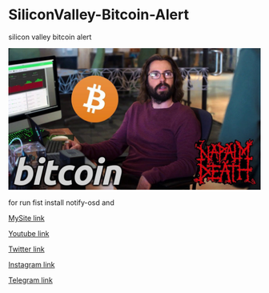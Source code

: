 # SiliconValley-Bitcoin-Alert
silicon valley bitcoin alert

![Alt text](https://raw.githubusercontent.com/kiahamedi/SiliconValley-Bitcoin-Alert/master/silicon%20valley%20bitcoin%20alert.jpg "Screenshot")

for run fist install notify-osd and 

[MySite link](http://kiahamedi.ir/)

[Youtube link](https://www.youtube.com/channel/UCT-rXauwXiJ1yGrZNXzLrWQ)

[Twitter link](https://twitter.com/kia_arta97)

[Instagram link](https://www.instagram.com/kia.hamediii/)

[Telegram link](https://telegram.me/happy722)
